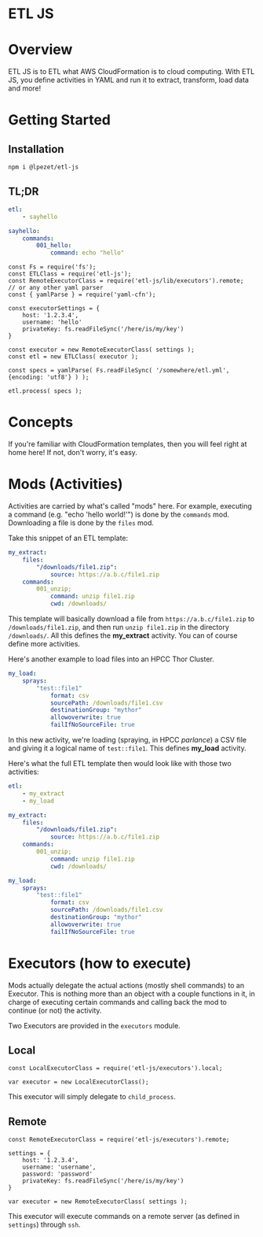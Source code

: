 # ETL JS

# Overview

ETL JS is to ETL what AWS CloudFormation is to cloud computing.
With ETL JS, you define activities in YAML and run it to extract, transform, load data and more!

# Getting Started

## Installation

```nodejs
npm i @lpezet/etl-js
```

## TL;DR

```yaml
etl:
	- sayhello

sayhello:
	commands:
		001_hello:
			command: echo "hello"
```


```nodejs
const Fs = require('fs');
const ETLClass = require('etl-js');
const RemoteExecutorClass = require('etl-js/lib/executors').remote;
// or any other yaml parser
const { yamlParse } = require('yaml-cfn');

const executorSettings = {
	host: '1.2.3.4',
	username: 'hello'
	privateKey: fs.readFileSync('/here/is/my/key')
}

const executor = new RemoteExecutorClass( settings );
const etl = new ETLClass( executor );

const specs = yamlParse( Fs.readFileSync( '/somewhere/etl.yml', {encoding: 'utf8'} ) );

etl.process( specs );
```

# Concepts

If you're familiar with CloudFormation templates, then you will feel right at home here!
If not, don't worry, it's easy.

# Mods (Activities)

Activities are carried by what's called "mods" here. For example, executing a command (e.g. "echo 'hello world!'") is done by the `commands` mod.
Downloading a file is done by the `files` mod.

Take this snippet of an ETL template:

```yaml
my_extract:
	files:
		"/downloads/file1.zip":
			source: https://a.b.c/file1.zip
	commands:
		001_unzip;
			command: unzip file1.zip
			cwd: /downloads/
```

This template will basically download a file from `https://a.b.c/file1.zip` to `/downloads/file1.zip`, and then run `unzip file1.zip` in the directory `/downloads/`.
All this defines the **my_extract** activity. You can of course define more activities.

Here's another example to load files into an HPCC Thor Cluster.

```yaml
my_load:
	sprays:
		"test::file1"
			format: csv
			sourcePath: /downloads/file1.csv
			destinationGroup: "mythor"
			allowoverwrite: true
			failIfNoSourceFile: true
```
In this new activity, we're loading (spraying, in HPCC *parlance*) a CSV file and giving it a logical name of `test::file1`.
This defines **my_load** activity.

Here's what the full ETL template then would look like with those two activities:

```yaml
etl:
	- my_extract
	- my_load

my_extract:
	files:
		"/downloads/file1.zip":
			source: https://a.b.c/file1.zip
	commands:
		001_unzip;
			command: unzip file1.zip
			cwd: /downloads/

my_load:
	sprays:
		"test::file1"
			format: csv
			sourcePath: /downloads/file1.csv
			destinationGroup: "mythor"
			allowoverwrite: true
			failIfNoSourceFile: true
```

# Executors (how to execute)

Mods actually delegate the actual actions (mostly shell commands) to an Executor.
This is nothing more than an object with a couple functions in it, in charge of executing certain commands and calling back the mod to continue (or not) the activity.

Two Executors are provided in the `executors` module.

## Local

```nodejs
const LocalExecutorClass = require('etl-js/executors').local;

var executor = new LocalExecutorClass();

```

This executor will simply delegate to `child_process`.


## Remote

```nodejs
const RemoteExecutorClass = require('etl-js/executors').remote;

settings = {
	host: '1.2.3.4',
	username: 'username',
	password: 'password'
	privateKey: fs.readFileSync('/here/is/my/key')
}

var executor = new RemoteExecutorClass( settings );

```

This executor will execute commands on a remote server (as defined in `settings`) through `ssh`.

